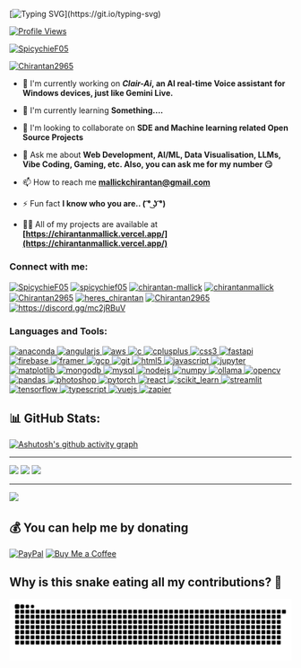 
[![Typing SVG](https://readme-typing-svg.demolab.com?font=Press+Start+2P&pause=1000&color=56D364&center=true&width=800&height=60&lines=Welcome+to+Chirantan's+GitHub;He+is+a+Coder%2C;He+is+a+Developer%2C;He+is+a+Software+Engineer%2C;He+is+an+AI%2FML+Enthusiasts%2C;And+many+more.)](https://git.io/typing-svg)

[![Profile Views](https://komarev.com/ghpvc/?username=spicychief05&label=Profile%20Views&color=0e75b6&style=flat)](https://github.com/spicychief05)


<p align="left"> <a href="https://github.com/ryo-ma/github-profile-trophy"><img src="https://github-profile-trophy.vercel.app/?username=SpicychieF05" alt="SpicychieF05" /></a> </p>


<p align="left"> <a href="https://twitter.com/Chirantan2965" target="blank"><img src="https://img.shields.io/twitter/follow/Chirantan2965?logo=twitter&style=for-the-badge" alt="Chirantan2965" /></a> </p>

- 🔭 I'm currently working on ***Clair-Ai*, an AI real-time Voice assistant for Windows devices, just like Gemini Live.**

- 🌱 I'm currently learning **Something....**

- 👯 I'm looking to collaborate on **SDE and Machine learning related Open Source Projects**

- 💬 Ask me about **Web Development, AI/ML, Data Visualisation, LLMs, Vibe Coding, Gaming, etc.
Also, you can ask me for my number 😏**

- 📫 How to reach me **mallickchirantan@gmail.com**

- ⚡ Fun fact **I know who you are..
( ͡° ͜ʖ ͡°)**

- 👨‍💻 All of my projects are available at **[https://chirantanmallick.vercel.app/](https://chirantanmallick.vercel.app/)**

<h3 align="left">Connect with me:</h3>
<p align="left">
<a href="https://github.com/SpicychieF05" target="blank"><img align="center" src="https://raw.githubusercontent.com/rahuldkjain/github-profile-readme-generator/master/src/images/icons/Social/github.svg" alt="SpicychieF05" height="30" width="40" /></a>
<a href="https://dev.to/spicychief05" target="blank"><img align="center" src="https://raw.githubusercontent.com/rahuldkjain/github-profile-readme-generator/master/src/images/icons/Social/devto.svg" alt="spicychief05" height="30" width="40" /></a>
<a href="https://linkedin.com/in/chirantan-mallick" target="blank"><img align="center" src="https://raw.githubusercontent.com/rahuldkjain/github-profile-readme-generator/master/src/images/icons/Social/linked-in-alt.svg" alt="chirantan-mallick" height="30" width="40" /></a>
<a href="https://kaggle.com/chirantanmallick" target="blank"><img align="center" src="https://raw.githubusercontent.com/rahuldkjain/github-profile-readme-generator/master/src/images/icons/Social/kaggle.svg" alt="chirantanmallick" height="30" width="40" /></a>
<a href="https://fb.com/Chirantan2965" target="blank"><img align="center" src="https://raw.githubusercontent.com/rahuldkjain/github-profile-readme-generator/master/src/images/icons/Social/facebook.svg" alt="Chirantan2965" height="30" width="40" /></a>
<a href="https://instagram.com/heres_chirantan" target="blank"><img align="center" src="https://raw.githubusercontent.com/rahuldkjain/github-profile-readme-generator/master/src/images/icons/Social/instagram.svg" alt="heres_chirantan" height="30" width="40" /></a>
<a href="https://twitter.com/Chirantan2965" target="blank"><img align="center" src="https://raw.githubusercontent.com/rahuldkjain/github-profile-readme-generator/master/src/images/icons/Social/twitter.svg" alt="Chirantan2965" height="30" width="40" /></a>
<a href="https://discord.gg/https://discord.gg/mc2jRBuV" target="blank"><img align="center" src="https://raw.githubusercontent.com/rahuldkjain/github-profile-readme-generator/master/src/images/icons/Social/discord.svg" alt="https://discord.gg/mc2jRBuV" height="30" width="40" /></a>
</p>

<h3 align="left">Languages and Tools:</h3>
<p align="left"> <a href="https://developer.mozilla.org/en-US/docs/Web/anaconda" target="_blank" rel="noreferrer"> <img src="https://skillicons.dev/icons?i=anaconda" alt="anaconda" width="40" height="40"/> </a> <a href="https://developer.mozilla.org/en-US/docs/Web/angularjs" target="_blank" rel="noreferrer"> <img src="https://skillicons.dev/icons?i=angular" alt="angularjs" width="40" height="40"/> </a> <a href="https://developer.mozilla.org/en-US/docs/Web/aws" target="_blank" rel="noreferrer"> <img src="https://skillicons.dev/icons?i=aws" alt="aws" width="40" height="40"/> </a> <a href="https://developer.mozilla.org/en-US/docs/Web/c" target="_blank" rel="noreferrer"> <img src="https://skillicons.dev/icons?i=c" alt="c" width="40" height="40"/> </a> <a href="https://developer.mozilla.org/en-US/docs/Web/cplusplus" target="_blank" rel="noreferrer"> <img src="https://skillicons.dev/icons?i=cpp" alt="cplusplus" width="40" height="40"/> </a> <a href="https://developer.mozilla.org/en-US/docs/Web/css3" target="_blank" rel="noreferrer"> <img src="https://skillicons.dev/icons?i=css" alt="css3" width="40" height="40"/> </a> <a href="https://developer.mozilla.org/en-US/docs/Web/fastapi" target="_blank" rel="noreferrer"> <img src="https://skillicons.dev/icons?i=fastapi" alt="fastapi" width="40" height="40"/> </a> <a href="https://developer.mozilla.org/en-US/docs/Web/firebase" target="_blank" rel="noreferrer"> <img src="https://skillicons.dev/icons?i=firebase" alt="firebase" width="40" height="40"/> </a> <a href="https://developer.mozilla.org/en-US/docs/Web/framer" target="_blank" rel="noreferrer"> <img src="https://cdn.simpleicons.org/framer" alt="framer" width="40" height="40"/> </a> <a href="https://developer.mozilla.org/en-US/docs/Web/gcp" target="_blank" rel="noreferrer"> <img src="https://skillicons.dev/icons?i=gcp" alt="gcp" width="40" height="40"/> </a> <a href="https://developer.mozilla.org/en-US/docs/Web/git" target="_blank" rel="noreferrer"> <img src="https://skillicons.dev/icons?i=git" alt="git" width="40" height="40"/> </a> <a href="https://developer.mozilla.org/en-US/docs/Web/html5" target="_blank" rel="noreferrer"> <img src="https://skillicons.dev/icons?i=html" alt="html5" width="40" height="40"/> </a> <a href="https://developer.mozilla.org/en-US/docs/Web/javascript" target="_blank" rel="noreferrer"> <img src="https://skillicons.dev/icons?i=js" alt="javascript" width="40" height="40"/> </a> <a href="https://developer.mozilla.org/en-US/docs/Web/jupyter" target="_blank" rel="noreferrer"> <img src="https://cdn.jsdelivr.net/gh/devicons/devicon/icons/jupyter/jupyter-original-wordmark.svg" alt="jupyter" width="40" height="40"/> </a> <a href="https://developer.mozilla.org/en-US/docs/Web/matplotlib" target="_blank" rel="noreferrer"> <img src="https://cdn.jsdelivr.net/gh/devicons/devicon/icons/matplotlib/matplotlib-original.svg" alt="matplotlib" width="40" height="40"/> </a> <a href="https://developer.mozilla.org/en-US/docs/Web/mongodb" target="_blank" rel="noreferrer"> <img src="https://skillicons.dev/icons?i=mongodb" alt="mongodb" width="40" height="40"/> </a> <a href="https://developer.mozilla.org/en-US/docs/Web/mysql" target="_blank" rel="noreferrer"> <img src="https://skillicons.dev/icons?i=mysql" alt="mysql" width="40" height="40"/> </a> <a href="https://developer.mozilla.org/en-US/docs/Web/nodejs" target="_blank" rel="noreferrer"> <img src="https://skillicons.dev/icons?i=nodejs" alt="nodejs" width="40" height="40"/> </a> <a href="https://developer.mozilla.org/en-US/docs/Web/numpy" target="_blank" rel="noreferrer"> <img src="https://cdn.jsdelivr.net/gh/devicons/devicon/icons/numpy/numpy-original.svg" alt="numpy" width="40" height="40"/> </a> <a href="https://developer.mozilla.org/en-US/docs/Web/ollama" target="_blank" rel="noreferrer"> <img src="https://cdn.simpleicons.org/ollama" alt="ollama" width="40" height="40"/> </a> <a href="https://developer.mozilla.org/en-US/docs/Web/opencv" target="_blank" rel="noreferrer"> <img src="https://skillicons.dev/icons?i=opencv" alt="opencv" width="40" height="40"/> </a> <a href="https://developer.mozilla.org/en-US/docs/Web/pandas" target="_blank" rel="noreferrer"> <img src="https://cdn.jsdelivr.net/gh/devicons/devicon/icons/pandas/pandas-original.svg" alt="pandas" width="40" height="40"/> </a> <a href="https://developer.mozilla.org/en-US/docs/Web/photoshop" target="_blank" rel="noreferrer"> <img src="https://skillicons.dev/icons?i=photoshop" alt="photoshop" width="40" height="40"/> </a> <a href="https://developer.mozilla.org/en-US/docs/Web/pytorch" target="_blank" rel="noreferrer"> <img src="https://skillicons.dev/icons?i=pytorch" alt="pytorch" width="40" height="40"/> </a> <a href="https://developer.mozilla.org/en-US/docs/Web/react" target="_blank" rel="noreferrer"> <img src="https://skillicons.dev/icons?i=react" alt="react" width="40" height="40"/> </a> <a href="https://developer.mozilla.org/en-US/docs/Web/scikit_learn" target="_blank" rel="noreferrer"> <img src="https://skillicons.dev/icons?i=scikitlearn" alt="scikit_learn" width="40" height="40"/> </a> <a href="https://developer.mozilla.org/en-US/docs/Web/streamlit" target="_blank" rel="noreferrer"> <img src="https://cdn.simpleicons.org/streamlit/FF4B4B" alt="streamlit" width="40" height="40"/> </a> <a href="https://developer.mozilla.org/en-US/docs/Web/tensorflow" target="_blank" rel="noreferrer"> <img src="https://skillicons.dev/icons?i=tensorflow" alt="tensorflow" width="40" height="40"/> </a> <a href="https://developer.mozilla.org/en-US/docs/Web/typescript" target="_blank" rel="noreferrer"> <img src="https://skillicons.dev/icons?i=ts" alt="typescript" width="40" height="40"/> </a> <a href="https://developer.mozilla.org/en-US/docs/Web/vuejs" target="_blank" rel="noreferrer"> <img src="https://skillicons.dev/icons?i=vue" alt="vuejs" width="40" height="40"/> </a> <a href="https://developer.mozilla.org/en-US/docs/Web/zapier" target="_blank" rel="noreferrer"> <img src="https://cdn.simpleicons.org/zapier/FF4A00" alt="zapier" width="40" height="40"/> </a></p>

## 📊 GitHub Stats:
[![Ashutosh's github activity graph](https://github-readme-activity-graph.vercel.app/graph?username=SpicychieF05&bg_color=000000&color=79a3d2&line=26a641&point=ff0000&area=true&hide_border=true)](https://github.com/ashutosh00710/github-readme-activity-graph)

---
![](https://github-readme-stats.vercel.app/api?username=SpicychieF05&theme=tokyonight&hide_border=false&include_all_commits=true&count_private=false)
![](https://nirzak-streak-stats.vercel.app/?user=SpicychieF05&theme=tokyonight&hide_border=false)
![](https://github-readme-stats.vercel.app/api/top-langs/?username=SpicychieF05&theme=tokyonight&hide_border=false&include_all_commits=true&count_private=false&layout=compact)

---
[![](https://visitcount.itsvg.in/api?id=SpicychieF05&icon=0&color=0)](https://visitcount.itsvg.in)


## 💰 You can help me by donating
[![PayPal](https://img.shields.io/badge/PayPal-00457C?style=for-the-badge&logo=paypal&logoColor=white)](https://paypal.me/chirantan2965?country.x=IN&locale.x=en_GB)
[![Buy Me a Coffee](https://img.shields.io/badge/Buy%20Me%20a%20Coffee-FFDD00?style=for-the-badge&logo=buy-me-a-coffee&logoColor=black)](https://www.buymeacoffee.com/chirantan_mallick)


## Why is this snake eating all my contributions? 🤨 


![Snake SVG](https://raw.githubusercontent.com/SpicychieF05/SpicychieF05/output/github-snake-dark.svg)
